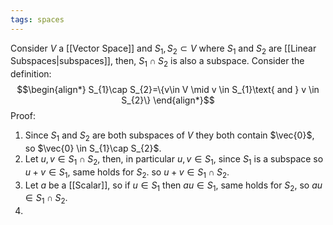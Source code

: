 ```yaml
---
tags: spaces
---
```

Consider $V$ a [[Vector Space]] and $S_{1},S_{2} \subset V$ where $S_{1}$ and $S_{2}$ are [[Linear Subspaces|subspaces]], then, $S_{1} \cap S_{2}$ is also a subspace. Consider the definition:
$$\begin{align*}
S_{1}\cap S_{2}=\{v\in V \mid v \in S_{1}\text{ and } v \in S_{2}\}
\end{align*}$$
Proof:
1. Since $S_{1}$ and $S_{2}$ are both subspaces of $V$ they both contain $\vec{0}$, so $\vec{0} \in S_{1}\cap S_{2}$.
2. Let $u,v \in S_{1}\cap S_{2}$, then, in particular $u,v \in S_1$, since $S_1$ is a subspace so $u+v \in S_{1}$, same holds for $S_{2}$. so $u+v \in S_{1}\cap S_{2}$.
3. Let $a$ be a [[Scalar]], so if $u \in S_1$ then $au\in S_1$, same holds for $S_{2}$, so $au \in S_{1}\cap S_{2}$.
4.  
